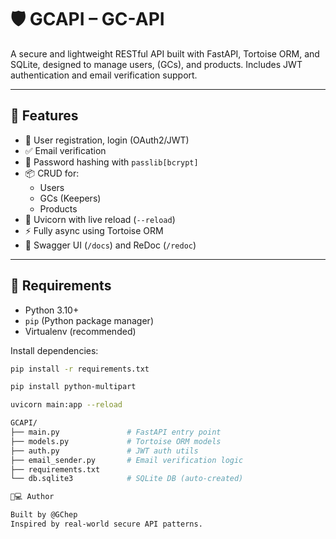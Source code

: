 # 🛡️ GCAPI – GC-API

A secure and lightweight RESTful API built with FastAPI, Tortoise ORM, and SQLite, designed to manage users, (GCs), and products. Includes JWT authentication and email verification support.

---

## 🚀 Features

- 🧑 User registration, login (OAuth2/JWT)
- ✅ Email verification
- 🔐 Password hashing with `passlib[bcrypt]`
- 📦 CRUD for:
  - Users
  - GCs (Keepers)
  - Products
- 🔄 Uvicorn with live reload (`--reload`)
- ⚡ Fully async using Tortoise ORM
- 📘 Swagger UI (`/docs`) and ReDoc (`/redoc`)

---

## 🔧 Requirements

- Python 3.10+
- `pip` (Python package manager)
- Virtualenv (recommended)

Install dependencies:
```bash
pip install -r requirements.txt

pip install python-multipart

uvicorn main:app --reload

GCAPI/
├── main.py               # FastAPI entry point
├── models.py             # Tortoise ORM models
├── auth.py               # JWT auth utils
├── email_sender.py       # Email verification logic
├── requirements.txt
└── db.sqlite3            # SQLite DB (auto-created)

👨💻 Author

Built by @GChep
Inspired by real-world secure API patterns.

